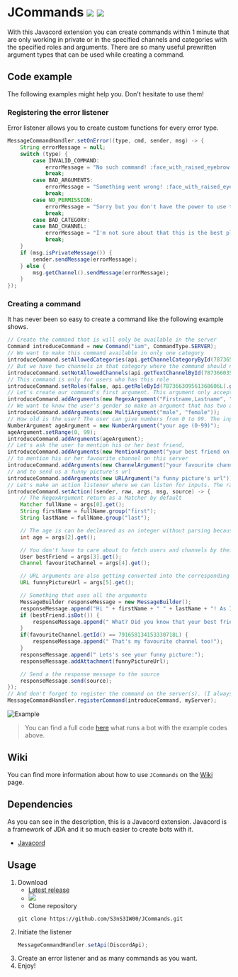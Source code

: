 # JCommands [![](https://img.shields.io/badge/Version-2.0.0-blue)](https://github.com/S3nS3IW00/JCommands) [![](https://img.shields.io/badge/Javadoc-Latest-green)](https://s3ns3iw00.github.io/JCommands/javadoc/)  
With this Javacord extension you can create commands within 1 minute that are only working in private or in the specified channels and categories with the specified roles and arguments.  There are so many useful prewritten argument types that can be used while creating a command.
  
## Code example  
The following examples might help you. Don't hesitate to use them!  
### Registering the error listener  
Error listener allows you to create custom functions for every error type.  
```java  
MessageCommandHandler.setOnError((type, cmd, sender, msg) -> {  
    String errorMessage = null;  
    switch (type) {  
        case INVALID_COMMAND:  
            errorMessage = "No such command! :face_with_raised_eyebrow:";  
            break;  
        case BAD_ARGUMENTS:  
            errorMessage = "Something went wrong! :face_with_raised_eyebrow: Usage: " + cmd.getUsage();  
            break;  
        case NO_PERMISSION:  
            errorMessage = "Sorry but you don't have the power to use this command! :face_with_raised_eyebrow:";  
            break;  
        case BAD_CATEGORY:  
        case BAD_CHANNEL:  
            errorMessage = "I'm not sure about that this is the best place to use this command. :face_with_raised_eyebrow:";  
            break;  
    }  
    if (msg.isPrivateMessage()) {  
        sender.sendMessage(errorMessage);  
    } else {  
        msg.getChannel().sendMessage(errorMessage);  
    }
});  
```  
  
### Creating a command  
It has never been so easy to create a command like the following example shows.  
```java  
// Create the command that is will only be available in the server
Command introduceCommand = new Command("iam", CommandType.SERVER);
// We want to make this command available in only one category
introduceCommand.setAllowedCategories(api.getChannelCategoryById(787365901552451595L).get());
// But we have two channels in that category where the command should not to work
introduceCommand.setNotAllowedChannels(api.getTextChannelById(787366035207618573L).get(), api.getTextChannelById(787366059643502644L).get());
// This command is only for users who has this role
introduceCommand.setRoles(false, api.getRoleById(787366309561368606L).get());
// Let's create our command's first argument. This argument only accepts two word separated with comma and started with capitalized letter.
introduceCommand.addArguments(new RegexArgument("Firstname,Lastname", "(?<first>[A-Z][a-z]+),(?<last>[A-Z][a-z]+)"));
// We want to know the user's gender so make an argument that has two acceptable values.
introduceCommand.addArguments(new MultiArgument("male", "female"));
// How old is the user? The user can give numbers from 0 to 99. The input will be converted into Integer.
NumberArgument ageArgument = new NumberArgument("your age (0-99)");
ageArgument.setRange(0, 99);
introduceCommand.addArguments(ageArgument);
// Let's ask the user to mention his or her best friend,
introduceCommand.addArguments(new MentionArgument("your best friend on Discord"));
// to mention his or her favourite channel on this server
introduceCommand.addArguments(new ChannelArgument("your favourite channel on this server"));
// and to send us a funny picture's url
introduceCommand.addArguments(new URLArgument("a funny picture's url"));
// Let's make an action listener where we can listen for inputs. The raw array contains the inputs from the user, and the args array contains the converted ones.
introduceCommand.setAction((sender, raw, args, msg, source) -> {
    // The RegexArgument return as a Matcher by default
    Matcher fullName = args[0].get();
    String firstName = fullName.group("first");
    String lastName = fullName.group("last");

    // The age is can be decleared as an integer without parsing because it has been converted
    int age = args[2].get();

    // You don't have to care about to fetch users and channels by their id, just call get() and let JCommands do the work for you.
    User bestFriend = args[3].get();
    Channel favouriteChannel = args[4].get();

    // URL arguments are also getting converted into the corresponding type
    URL funnyPictureUrl = args[5].get();

    // Something that uses all the arguments
    MessageBuilder responseMessage = new MessageBuilder();
    responseMessage.append("Hi " + firstName + " " + lastName + "! As I can see you are " + (age >= 10 && age < 20 ? "" : "not ") + "a teenager.");
    if (bestFriend.isBot()) {
        responseMessage.append(" What? Did you know that your best friend is a BOT?");
    }
    if(favouriteChannel.getId() == 791658134153330718L) {
        responseMessage.append(" That's my favourite channel too!");
    }
    responseMessage.append(" Lets's see your funny picture:");
    responseMessage.addAttachment(funnyPictureUrl);

    // Send a the response message to the source
    responseMessage.send(source);
});
// And don't forget to register the command on the server(s). (I always forget it and never know what's wrong :D)
MessageCommandHandler.registerCommand(introduceCommand, myServer);
```  
![Example](https://imgur.com/ciHnqpS.png)
  
> You can find a full code [here](https://github.com/S3nS3IW00/JCommands/blob/master/src/test/java/me/s3ns3iw00/jcommands/TestMain.java) what runs a bot with the example codes above.

## Wiki
You can find more information about how to use `JCommands` on the [Wiki](https://github.com/S3nS3IW00/JCommands/wiki) page.
  
## Dependencies  
As you can see in the description, this is a Javacord extension. Javacord is a framework of JDA and it so much easier to create bots with it.  
- [Javacord](https://github.com/Javacord/Javacord)
  
## Usage  
1. Download
   - [Latest release](https://github.com/S3nS3IW00/JCommands/releases/latest)
   - [![](https://jitpack.io/v/S3nS3IW00/JCommands.svg)](https://jitpack.io/#S3nS3IW00/JCommands)
   - Clone repository
   ```
   git clone https://github.com/S3nS3IW00/JCommands.git  
   ```  
2. Initiate the listener  
   ```java  
   MessageCommandHandler.setApi(DiscordApi);  
   ```  
3. Create an error listener and as many commands as you want.  
4. Enjoy!